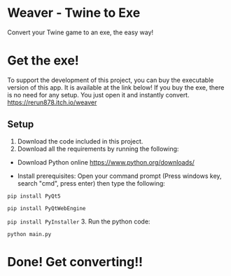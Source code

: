 # Weaver - Twine to Exe
Convert your Twine game to an exe, the easy way!

# Get the exe!
To support the development of this project, you can buy the executable version of this app. It is available at the link below!
If you buy the exe, there is no need for any setup. You just open it and instantly convert.
https://rerun878.itch.io/weaver

## Setup
1. Download the code included in this project.
2. Download all the requirements by running the following:
- Download Python online
https://www.python.org/downloads/
  
- Install prerequisites:
Open your command prompt (Press windows key, search "cmd", press enter) then type the following:

`pip install PyQt5`

`pip install PyQtWebEngine`

`pip install PyInstaller`
3. Run the python code:

`python main.py`

# Done! Get converting!!


